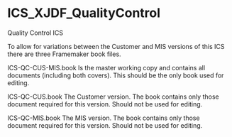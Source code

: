 # ICS_XJDF_QualityControl
Quality Control ICS

To allow for variations between the Customer and MIS versions of this ICS there are three Framemaker book files.

ICS-QC-CUS-MIS.book       Is the master working copy and contains all documents (including both covers).
                          This should be the only book used for editing.
                          
ICS-QC-CUS.book           The Customer version. The book contains only those document required for this version.
                          Should not be used for editing.
                          
ICS-QC-MIS.book           The MIS version. The book contains only those document required for this version.
                          Should not be used for editing.
                          
